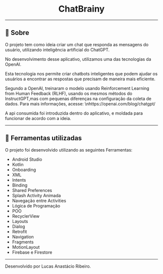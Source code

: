 <div align="center">
<h1> ChatBrainy </h1>
</div>



<div align="center">




</div>

---

## 📖 Sobre

O projeto tem como ideia criar um chat que responda as mensagens do usuário, utilizando inteligência artificial do ChatGPT.

No desenvolvimento desse aplicativo, utilizamos uma das tecnologias da OpenAI.

Esta tecnologia nos permite criar chatbots inteligentes que podem ajudar os usuários a encontrar as respostas que precisam de maneira mais eficiente.

Segundo a OpenAI, treinaram o modelo usando Reinforcement Learning from Human Feedback (RLHF), usando os mesmos métodos do InstructGPT,mas com pequenas diferenças na configuração da coleta de dados.
Para mais informações, acesse: \nhttps://openai.com/blog/chatgpt/

A api consumida foi introduzida dentro do aplicativo, e moldada para funcionar de acordo com a ideia.

---

## 🚀 Ferramentas utilizadas

O projeto foi desenvolvido utilizando as seguintes Ferramentas:

- Android Studio
- Kotlin
- Onboarding
- XML
- Intents
- Binding
- Shared Preferences
- Splash Activity Animada
- Navegação entre Activities
- Lógica de Programação
- POO
- RecyclerView
- Layouts
- Dialog
- Retrofit
- Navigation
- Fragments
- MotionLayout
- Firebase e Firestore

---

Desenvolvido por Lucas Anastácio Ribeiro.
